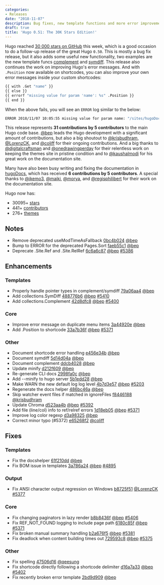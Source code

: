```yaml
---
categories:
- Releases
date: "2018-11-07"
description: Bug fixes, new template functions and more error improvements.
draft: true
title: 'Hugo 0.51: The 30K Stars Edition!'
---
```


Hugo reached [30 000 stars on GitHub](https://github.com/gohugoio/hugo/stargazers) this week, which is a good occasion to do a follow-up release of the great Hugo `0.50`. This is mostly a bug fix release, but it also adds some useful new functionality, two examples are the new template funcs [complement](https://gohugo.io/functions/complement/) and [symdiff](https://gohugo.io/functions/symdiff/). This release also continues the work on improving Hugo's error messages. And with `.Position` now available on shortcodes, you can also improve your own error messages inside your custom shortcodes:


```bash
{{ with .Get "name" }}
{{ else }}
{{ errorf "missing value for param 'name': %s" .Position }}
{{ end }}
```

When the above fails, you will see an `ERROR` log similar to the below:

```bash
ERROR 2018/11/07 10:05:55 missing value for param name: "/sites/hugoDocs/content/en/variables/shortcodes.md:32:1"
```
 
This release represents **31 contributions by 5 contributors** to the main Hugo code base.
[@bep](https://github.com/bep) leads the Hugo development with a significant amount of contributions, but also a big shoutout to [@krisbudhram](https://github.com/krisbudhram), [@LorenzCK](https://github.com/LorenzCK), and [@coliff](https://github.com/coliff) for their ongoing contributions.
And a big thanks to [@digitalcraftsman](https://github.com/digitalcraftsman) and [@onedrawingperday](https://github.com/onedrawingperday) for their relentless work on keeping the themes site in pristine condition and to [@kaushalmodi](https://github.com/kaushalmodi) for his great work on the documentation site.

Many have also been busy writing and fixing the documentation in [hugoDocs](https://github.com/gohugoio/hugoDocs), 
which has received **6 contributions by 5 contributors**. A special thanks to [@ikemo3](https://github.com/ikemo3), [@maiki](https://github.com/maiki), [@morya](https://github.com/morya), and [@regisphilibert](https://github.com/regisphilibert) for their work on the documentation site.


Hugo now has:

* 30095+ [stars](https://github.com/gohugoio/hugo/stargazers)
* 441+ [contributors](https://github.com/gohugoio/hugo/graphs/contributors)
* 276+ [themes](http://themes.gohugo.io/)


## Notes

* Remove deprecated useModTimeAsFallback [0bc4b024](https://github.com/gohugoio/hugo/commit/0bc4b0246dd6b7d71f8676a52644077a4f70ec8f) [@bep](https://github.com/bep) 
* Bump to ERROR for the deprecated Pages.Sort [faeb55c1](https://github.com/gohugoio/hugo/commit/faeb55c1d827f0ea994551a103ff4f7448786d39) [@bep](https://github.com/bep) 
* Deprecate .Site.Ref and .Site.RelRef [6c6a6c87](https://github.com/gohugoio/hugo/commit/6c6a6c87ec2b5ac7342e268ab47861429230f7f4) [@bep](https://github.com/bep) [#5386](https://github.com/gohugoio/hugo/issues/5386)

## Enhancements

### Templates

* Properly handle pointer types in complement/symdiff [79a06aa4](https://github.com/gohugoio/hugo/commit/79a06aa4b64b526c242dfa41f2c7bc24e1352d5b) [@bep](https://github.com/bep) 
* Add collections.SymDiff [488776b6](https://github.com/gohugoio/hugo/commit/488776b6498d1377718133d42daa87ce1236215d) [@bep](https://github.com/bep) [#5410](https://github.com/gohugoio/hugo/issues/5410)
* Add collections.Complement [42d8dfc8](https://github.com/gohugoio/hugo/commit/42d8dfc8c88af03ea926a59bc2332acc70cca5f6) [@bep](https://github.com/bep) [#5400](https://github.com/gohugoio/hugo/issues/5400)

### Core

* Improve error message on duplicate menu items [3a44920e](https://github.com/gohugoio/hugo/commit/3a44920e79ef86003555d8a4860c29257b2914f0) [@bep](https://github.com/bep) 
* Add .Position to shortcode [33a7b36f](https://github.com/gohugoio/hugo/commit/33a7b36fd42ee31dd79115ec6639bed24247332f) [@bep](https://github.com/bep) [#5371](https://github.com/gohugoio/hugo/issues/5371)

### Other

* Document shortcode error handling [e456e34b](https://github.com/gohugoio/hugo/commit/e456e34bdbde058243eb0a5d3c0017748639e08e) [@bep](https://github.com/bep) 
* Document symdiff [5d14d04a](https://github.com/gohugoio/hugo/commit/5d14d04ac678ad24e4946ed2a581ab71b3834def) [@bep](https://github.com/bep) 
* Document complement [ddcb4028](https://github.com/gohugoio/hugo/commit/ddcb402859b50193bfd6d8b752b568d26d14f603) [@bep](https://github.com/bep) 
* Update minify [d212f609](https://github.com/gohugoio/hugo/commit/d212f60949b6afefbe5aa79394f98dbddf7be068) [@bep](https://github.com/bep) 
* Re-generate CLI docs [2998fa0c](https://github.com/gohugoio/hugo/commit/2998fa0cd5bad161b9c802d2409d8c9c81155011) [@bep](https://github.com/bep) 
* Add --minify to hugo server [5b1edd28](https://github.com/gohugoio/hugo/commit/5b1edd281a493bdb27af4dc3c8fae7e10dd54830) [@bep](https://github.com/bep) 
* Make WARN the new default log log level [4b7d3e57](https://github.com/gohugoio/hugo/commit/4b7d3e57a40214a1269eda59731aa22a8f4463dd) [@bep](https://github.com/bep) [#5203](https://github.com/gohugoio/hugo/issues/5203)
* Regenerate the docs helper [486bc46a](https://github.com/gohugoio/hugo/commit/486bc46a5217a9d70fe0d14ab9261d7b4eb026d6) [@bep](https://github.com/bep) 
* Skip watcher event files if matched in ignoreFiles [f8446188](https://github.com/gohugoio/hugo/commit/f8446188dbec8378f34f0fea39161a49fcc46083) [@krisbudhram](https://github.com/krisbudhram) 
* Update Chroma [d523aa4b](https://github.com/gohugoio/hugo/commit/d523aa4bb03e913f55c2f89544e6112e320c975a) [@bep](https://github.com/bep) [#5392](https://github.com/gohugoio/hugo/issues/5392)
* Add file (line/col) info to ref/relref errors [1d18eb05](https://github.com/gohugoio/hugo/commit/1d18eb0574a57c3e9f468659d076a666a3dd76f2) [@bep](https://github.com/bep) [#5371](https://github.com/gohugoio/hugo/issues/5371)
* Improve log color regexp [d3a98325](https://github.com/gohugoio/hugo/commit/d3a98325c31d7f02f0762e589a4986e55b2a0da2) [@bep](https://github.com/bep) 
* Correct minor typo (#5372) [e65268f2](https://github.com/gohugoio/hugo/commit/e65268f2c2dd5ac54681d3266564901d99ed3ea3) [@coliff](https://github.com/coliff) 

## Fixes

### Templates

* Fix the docshelper [61f210dd](https://github.com/gohugoio/hugo/commit/61f210dd7abe5de77c27dc6a6995a3ad5e77afa1) [@bep](https://github.com/bep) 
* Fix BOM issue in templates [3a786a24](https://github.com/gohugoio/hugo/commit/3a786a248d3eff6e732aa94e87d6e88196e5147a) [@bep](https://github.com/bep) [#4895](https://github.com/gohugoio/hugo/issues/4895)

### Output

* Fix ANSI character output regression on Windows [b8725f51](https://github.com/gohugoio/hugo/commit/b8725f5181f6a2709274a82c1c3fdfd8f2e3e28c) [@LorenzCK](https://github.com/LorenzCK) [#5377](https://github.com/gohugoio/hugo/issues/5377)

### Core

* Fix changing paginators in lazy render [b8b8436f](https://github.com/gohugoio/hugo/commit/b8b8436fcca17c152e94cae2a1acad32efc3946c) [@bep](https://github.com/bep) [#5406](https://github.com/gohugoio/hugo/issues/5406)
* Fix REF_NOT_FOUND logging to include page path [6180c85f](https://github.com/gohugoio/hugo/commit/6180c85fb8f95e01446b74c50cab3f0480305fe4) [@bep](https://github.com/bep) [#5371](https://github.com/gohugoio/hugo/issues/5371)
* Fix broken manual summary handling [b2a676f5](https://github.com/gohugoio/hugo/commit/b2a676f5f09a3eea360887b099b9d5fc25a88492) [@bep](https://github.com/bep) [#5381](https://github.com/gohugoio/hugo/issues/5381)
* Fix deadlock when content building times out [729593c8](https://github.com/gohugoio/hugo/commit/729593c842794eaf7127050953a5c2256d332051) [@bep](https://github.com/bep) [#5375](https://github.com/gohugoio/hugo/issues/5375)

### Other

* Fix spelling [47506d16](https://github.com/gohugoio/hugo/commit/47506d164467eb7ddbcada81b767d8df5f9c8786) [@qeesung](https://github.com/qeesung) 
* Fix shortcode directly following a shortcode delimiter [d16a7a33](https://github.com/gohugoio/hugo/commit/d16a7a33ff1f22b9fa357189a901a4f1de4e65e7) [@bep](https://github.com/bep) [#5402](https://github.com/gohugoio/hugo/issues/5402)
* Fix recently broken error template [2bd9d909](https://github.com/gohugoio/hugo/commit/2bd9d9099db267831731ed2d2200eb09305df9fc) [@bep](https://github.com/bep) 





